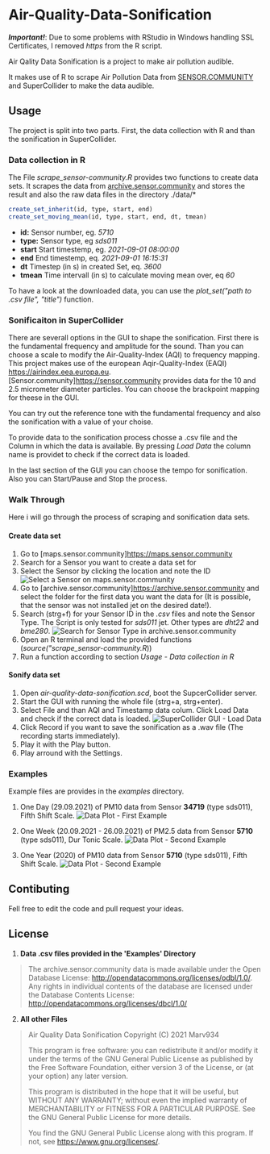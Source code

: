 # Air-Quality-Data-Sonification

***Important!***: Due to some problems with RStudio in Windows handling SSL Certificates, I removed *https* from the R script.

Air Qality Data Sonification is a project to make air pollution audible.

It makes use of R to scrape Air Pollution Data from [SENSOR.COMMUNITY](https://sensor.community) and SuperCollider to make the data audible.

## Usage

The project is split into two parts. First, the data collection with R and than the sonification in SuperCollider.

### Data collection in R

The File *scrape_sensor-community.R* provides two functions to create data sets. It scrapes the data from [archive.sensor.community](https://archive.sensor.community/) and stores the result and also the raw data files in the directory ./data/*

```R
create_set_inherit(id, type, start, end)
create_set_moving_mean(id, type, start, end, dt, tmean)
```

- **id:** Sensor number, eg. *5710*
- **type:** Sensor type, eg *sds011*
- **start** Start timestemp, eg. *2021-09-01 08:00:00*
- **end** End timestemp, eq. *2021-09-01 16:15:31*
- **dt** Timestep (in s) in created Set, eq. *3600*
- **tmean** Time intervall (in s) to calculate moving mean over, eq *60*

To have a look at the downloaded data, you can use the *plot_set("path to .csv file", "title")* function.

### Sonificaiton in SuperCollider

There are severall options in the GUI to shape the sonification. First there is the fundamental frequency and amplitude for the sound. Than you can choose a scale to modify the Air-Quality-Index (AQI) to frequency mapping. This project makes use of the european Aqir-Quality-Index (EAQI) <https://airindex.eea.europa.eu>. [Sensor.community]<https://sensor.community> provides data for the 10 and 2.5 micrometer diameter particles. You can choose the brackpoint mapping for theese in the GUI.

You can try out the reference tone with the fundamental frequency and also the sonification with a value of your choise.

To provide data to the sonification process chosse a .csv file and the Column in which the data is available. By pressing *Load Data* the column name is providet to check if the correct data is loaded.

In the last section of the GUI you can choose the tempo for sonification. Also you can Start/Pause and Stop the process.

### Walk Through

Here i will go through the process of scraping and sonification data sets.

#### Create data set

1. Go to [maps.sensor.community]<https://maps.sensor.community>
2. Search for a Sensor you want to create a data set for
3. Select the Sensor by clicking the location and note the ID
![Select a Sensor on maps.sensor.community](documentation/maps.sensor.community.png)
4. Go to [archive.sensor.community]<https://archive.sensor.community> and select the folder for the first data you want the data for (It is possible, that the sensor was not installed jet on the desired date!).
5. Search (strg+f) for your Sensor ID in the *.csv* files and note the Sensor Type. The Script is only tested for *sds011* jet. Other types are *dht22* and *bme280*.
![Search for Sensor Type in archive.sensor.community](documentation/archive.sensor.community.png)
6. Open an R terminal and load the provided functions (*source("scrape_sensor-community.R*))
7. Run a function according to section *Usage - Data collection in R*

#### Sonify data set
1. Open *air-quality-data-sonification.scd*, boot the SupcerCollider server.
2. Start the GUI with running the whole file (strg+a, strg+enter).
3. Select File and than AQI and Timestamp data colum. Click Load Data and check if the correct data is loaded.
![SuperCollider GUI - Load Data](documentation/SC-GUI_load-data.png)
4. Click Record if you want to save the sonification as a .wav file (The recording starts immediately).
5. Play it with the Play button.
6. Play arround with the Settings.

### Examples

Example files are provides in the *examples* directory.
1. One Day (29.09.2021) of PM10 data from Sensor **34719** (type sds011), Fifth Shift Scale.
![Data Plot - First Example](examples/2021-09-29_sds011_sensor_34719/Day-2021-09-29_ID-34719_Type-sds011.png)

2. One Week (20.09.2021 - 26.09.2021) of PM2.5 data from Sensor **5710** (type sds011), Dur Tonic Scale.
![Data Plot - Second Example](examples/2021-09-20_2021-09-26_sds011_sensor_5710/Week-2021-09-20_2021-09-26_ID-5710_Type-sds011.png)

3. One Year (2020) of PM10 data from Sensor **5710** (type sds011), Fifth Shift Scale.
![Data Plot - Second Example](examples/2021-09-20_2021-09-26_sds011_sensor_5710/Week-2021-09-20_2021-09-26_ID-5710_Type-sds011.png)

## Contibuting
Fell free to edit the code and pull request your ideas.

## License

1. **Data .csv files provided in the 'Examples' Directory**
> The archive.sensor.community data is made available under the Open Database License: <http://opendatacommons.org/licenses/odbl/1.0/>. Any rights in individual contents of the database are licensed under the Database Contents License: <http://opendatacommons.org/licenses/dbcl/1.0/>
2. **All other Files**
>Air Quality Data Sonification
>Copyright (C) 2021  Marv934
>
>This program is free software: you can redistribute it and/or modify it under the terms of the GNU General Public License as published by the Free Software Foundation, either version 3 of the License, or (at your option) any later version.
>
>This program is distributed in the hope that it will be useful, but WITHOUT ANY WARRANTY; without even the implied warranty of MERCHANTABILITY or FITNESS FOR A PARTICULAR PURPOSE.  See the GNU General Public License for more details.
>
> You find the GNU General Public License along with this program.  If not, see <https://www.gnu.org/licenses/>.

